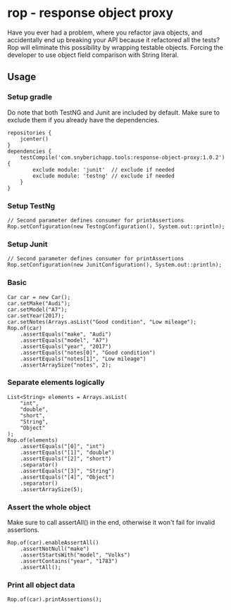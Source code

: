 # rop - response object proxy

Have you ever had a problem, where you refactor java objects, and
accidentally end up breaking your API because it refactored all the tests?
Rop will eliminate this possibility by wrapping testable objects. 
Forcing the developer to use object field comparison with String literal.

## Usage

### Setup gradle
Do note that both TestNG and Junit are included by default. 
Make sure to exclude them if you already have the dependencies.
```
repositories {
    jcenter()
}
dependencies {
    testCompile('com.snyberichapp.tools:response-object-proxy:1.0.2') {
        exclude module: 'junit'  // exclude if needed
        exclude module: 'testng' // exclude if needed
    }
}
```

### Setup TestNg
```
// Second parameter defines consumer for printAssertions
Rop.setConfiguration(new TestngConfiguration(), System.out::println);
```
### Setup Junit
```
// Second parameter defines consumer for printAssertions
Rop.setConfiguration(new JunitConfiguration(), System.out::println);
```

### Basic

```
Car car = new Car();
car.setMake("Audi");
car.setModel("A7");
car.setYear(2017);
car.setNotes(Arrays.asList("Good condition", "Low mileage");
Rop.of(car)
    .assertEquals("make", "Audi")
    .assertEquals("model", "A7")
    .assertEquals("year", "2017")
    .assertEquals("notes[0]", "Good condition")
    .assertEquals("notes[1]", "Low mileage")
    .assertArraySize("notes", 2);
```

### Separate elements logically
```
List<String> elements = Arrays.asList(
    "int",
    "double",
    "short",
    "String",
    "Object"
);
Rop.of(elements)
    .assertEquals("[0]", "int")
    .assertEquals("[1]", "double")
    .assertEquals("[2]", "short")
    .separator()
    .assertEquals("[3]", "String")
    .assertEquals("[4]", "Object")
    .separator()
    .assertArraySize(5);
```

### Assert the whole object
Make sure to call assertAll() in the end, otherwise it won't fail for invalid assertions.
```
Rop.of(car).enableAssertAll()
    .assertNotNull("make")
    .assertStartsWith("model", "Volks")
    .assertContains("year", "1783")
    .assertAll();
```

### Print all object data
```
Rop.of(car).printAssertions();
```
